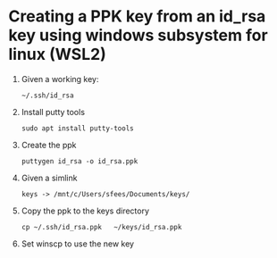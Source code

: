 # Creating a PPK key from an id_rsa key using windows subsystem for linux (WSL2)

1. Given a working key:

    `~/.ssh/id_rsa`
    
2. Install putty tools

    `sudo apt install putty-tools`
    
3. Create the ppk

    `puttygen id_rsa -o id_rsa.ppk`
    
4. Given a simlink

    `keys -> /mnt/c/Users/sfees/Documents/keys/`
    
5. Copy the ppk to the keys directory

    `cp ~/.ssh/id_rsa.ppk   ~/keys/id_rsa.ppk`  
    
6. Set winscp to use the new key    
